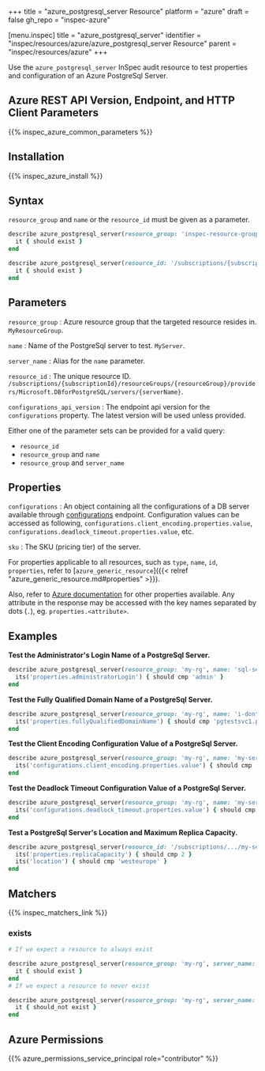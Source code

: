 +++
title = "azure_postgresql_server Resource"
platform = "azure"
draft = false
gh_repo = "inspec-azure"

[menu.inspec]
title = "azure_postgresql_server"
identifier = "inspec/resources/azure/azure_postgresql_server Resource"
parent = "inspec/resources/azure"
+++

Use the `azure_postgresql_server` InSpec audit resource to test properties and configuration of an Azure PostgreSql Server.

## Azure REST API Version, Endpoint, and HTTP Client Parameters

{{% inspec_azure_common_parameters %}}

## Installation

{{% inspec_azure_install %}}

## Syntax

`resource_group` and `name` or the `resource_id` must be given as a parameter.
```ruby
describe azure_postgresql_server(resource_group: 'inspec-resource-group-9', name: 'example_server') do
  it { should exist }
end
```
```ruby
describe azure_postgresql_server(resource_id: '/subscriptions/{subscriptionId}/resourceGroups/{resourceGroup}/providers/Microsoft.DBforPostgreSQL/servers/{serverName}') do
  it { should exist }
end
```

## Parameters

`resource_group`
: Azure resource group that the targeted resource resides in. `MyResourceGroup`.

`name`
: Name of the PostgreSql server to test. `MyServer`.

`server_name`
: Alias for the `name` parameter.

`resource_id`
: The unique resource ID. `/subscriptions/{subscriptionId}/resourceGroups/{resourceGroup}/providers/Microsoft.DBforPostgreSQL/servers/{serverName}`.

`configurations_api_version`
: The endpoint api version for the `configurations` property. The latest version will be used unless provided.

Either one of the parameter sets can be provided for a valid query:
- `resource_id`
- `resource_group` and `name`
- `resource_group` and `server_name`

## Properties

`configurations`
: An object containing all the configurations of a DB server available through [configurations](https://docs.microsoft.com/en-us/rest/api/postgresql/configurations/listbyserver) endpoint. Configuration values can be accessed as following, `configurations.client_encoding.properties.value`, `configurations.deadlock_timeout.properties.value`, etc.

`sku`
: The SKU (pricing tier) of the server.

For properties applicable to all resources, such as `type`, `name`, `id`, `properties`, refer to [`azure_generic_resource`]({{< relref "azure_generic_resource.md#properties" >}}).

Also, refer to [Azure documentation](https://docs.microsoft.com/en-us/rest/api/postgresql/servers/get#server) for other properties available. 
Any attribute in the response may be accessed with the key names separated by dots (`.`), eg. `properties.<attribute>`.

## Examples

**Test the Administrator's Login Name of a PostgreSql Server.**

```ruby
describe azure_postgresql_server(resource_group: 'my-rg', name: 'sql-server-1') do
  its('properties.administratorLogin') { should cmp 'admin' }
end
```

**Test the Fully Qualified Domain Name of a PostgreSql Server.**

```ruby
describe azure_postgresql_server(resource_group: 'my-rg', name: 'i-dont-exist') do
  its('properties.fullyQualifiedDomainName') { should cmp 'pgtestsvc1.postgres.database.azure.com' }
end
```    
**Test the Client Encoding Configuration Value of a PostgreSql Server.**

```ruby
describe azure_postgresql_server(resource_group: 'my-rg', name: 'my-server') do
  its('configurations.client_encoding.properties.value') { should cmp 'sql_ascii' }
end
```  
**Test the Deadlock Timeout Configuration Value of a PostgreSql Server.**

```ruby
describe azure_postgresql_server(resource_group: 'my-rg', name: 'my-server') do
  its('configurations.deadlock_timeout.properties.value') { should cmp '1000' }
end
```        
**Test a PostgreSql Server's Location and Maximum Replica Capacity.**

```ruby
describe azure_postgresql_server(resource_id: '/subscriptions/.../my-server') do
  its('properties.replicaCapacity') { should cmp 2 }
  its('location') { should cmp 'westeurope' }
end
```

## Matchers

{{% inspec_matchers_link %}}

### exists

```ruby
# If we expect a resource to always exist

describe azure_postgresql_server(resource_group: 'my-rg', server_name: 'server-name-1') do
  it { should exist }
end
# If we expect a resource to never exist

describe azure_postgresql_server(resource_group: 'my-rg', server_name: 'server-name-1') do
  it { should_not exist }
end
```

## Azure Permissions

{{% azure_permissions_service_principal role="contributor" %}}
